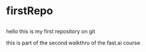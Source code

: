 # firstRepo

##
hello this is my first repository on git

this is part of the second walkthru of the fast.ai course 



